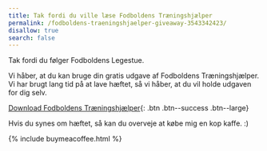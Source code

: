 ```yaml
---
title: Tak fordi du ville læse Fodboldens Træningshjælper
permalink: /fodboldens-traeningshjaelper-giveaway-3543342423/
disallow: true
search: false
---
```


Tak fordi du følger Fodboldens Legestue. 

Vi håber, at du kan bruge din gratis udgave af Fodboldens Træningshjælper. Vi har brugt lang tid på at lave hæftet, så vi håber, at du vil holde udgaven for dig selv.

[Download Fodboldens Træningshjælper](https://drive.google.com/file/d/1z4i3Fmt83_5ipDyr8XglnTruSwuU22b-/view?usp=sharing){: .btn .btn--success .btn--large}

Hvis du synes om hæftet, så kan du overveje at købe mig en kop kaffe. :)

{% include buymeacoffee.html %}
